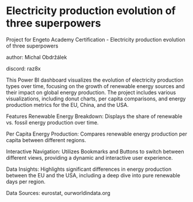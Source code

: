 # Electricity production evolution of three superpowers
Project for Engeto Academy Certification - Electricity production evolution of three superpowers

author: Michal Obdržálek

discord: raz8x

This Power BI dashboard visualizes the evolution of electricity production types over time, focusing on the growth of renewable energy sources and their impact on global energy production. The project includes various visualizations, including donut charts, per capita comparisons, and energy production metrics for the EU, China, and the USA.

Features
Renewable Energy Breakdown: Displays the share of renewable vs. fossil energy production over time.

Per Capita Energy Production: Compares renewable energy production per capita between different regions.

Interactive Navigation: Utilizes Bookmarks and Buttons to switch between different views, providing a dynamic and interactive user experience.

Data Insights: Highlights significant differences in energy production between the EU and the USA, including a deep dive into pure renewable days per region.

Data Sources: eurostat, ourworldindata.org
